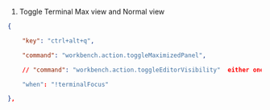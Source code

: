 1. Toggle Terminal Max view and Normal view

```json
{

    "key": "ctrl+alt+q",

    "command": "workbench.action.toggleMaximizedPanel",

    // "command": "workbench.action.toggleEditorVisibility"  either one

    "when": "!terminalFocus"

},
```

